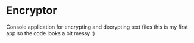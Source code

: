 # Encryptor
Console application for encrypting and decrypting text files
this is my first app so the code looks a bit messy :)
